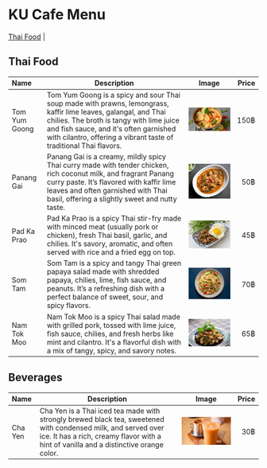 # KU Cafe Menu
[Thai Food](#thai-food) |

## Thai Food

| Name          | Description                                                                                                                                                                                                                                                                | Image                                          | Price |
|:--------------|----------------------------------------------------------------------------------------------------------------------------------------------------------------------------------------------------------------------------------------------------------------------------|------------------------------------------------|------:|
| Tom Yum Goong | Tom Yum Goong is a spicy and sour Thai soup made with prawns, lemongrass, kaffir lime leaves, galangal, and Thai chilies. The broth is tangy with lime juice and fish sauce, and it's often garnished with cilantro, offering a vibrant taste of traditional Thai flavors. | <img src="images/tom_yum_goong.jpg" width=400> |  150฿ |
| Panang Gai    | Panang Gai is a creamy, mildly spicy Thai curry made with tender chicken, rich coconut milk, and fragrant Panang curry paste. It’s flavored with kaffir lime leaves and often garnished with Thai basil, offering a slightly sweet and nutty taste.                        | <img src="images/panang_gai.jpg" width=400>    |   50฿ |
| Pad Ka Prao   | Pad Ka Prao is a spicy Thai stir-fry made with minced meat (usually pork or chicken), fresh Thai basil, garlic, and chilies. It's savory, aromatic, and often served with rice and a fried egg on top.                                                                     | <img src="images/pad_ka_prao.jpg" width=400>   |   45฿ |
| Som Tam       | Som Tam is a spicy and tangy Thai green papaya salad made with shredded papaya, chilies, lime, fish sauce, and peanuts. It’s a refreshing dish with a perfect balance of sweet, sour, and spicy flavors.                                                                   | <img src="images/som_tam.jpg" width=400>       |   70฿ |
| Nam Tok Moo   | Nam Tok Moo is a spicy Thai salad made with grilled pork, tossed with lime juice, fish sauce, chilies, and fresh herbs like mint and cilantro. It's a flavorful dish with a mix of tangy, spicy, and savory notes.                                                         | <img src="images/namtok_moo.jpg" width=400>    |   65฿ |

## Beverages
| Name    | Description                                                                                                                                                                                             | Image                                    | Price |
|:--------|---------------------------------------------------------------------------------------------------------------------------------------------------------------------------------------------------------|------------------------------------------|------:|
| Cha Yen | Cha Yen is a Thai iced tea made with strongly brewed black tea, sweetened with condensed milk, and served over ice. It has a rich, creamy flavor with a hint of vanilla and a distinctive orange color. | <img src="images/cha_yen.jpg" width=400> |   30฿ |